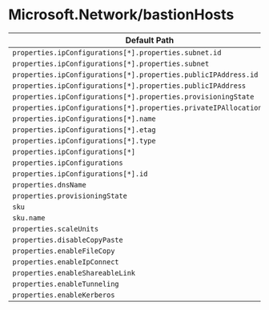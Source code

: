 # Microsoft.Network/bastionHosts

| Default Path | Alias |
|---|---|
| `properties.ipConfigurations[*].properties.subnet.id` | `Microsoft.Network/bastionHosts/ipConfigurations[*].subnet.id` |
| `properties.ipConfigurations[*].properties.subnet` | `Microsoft.Network/bastionHosts/ipConfigurations[*].subnet` |
| `properties.ipConfigurations[*].properties.publicIPAddress.id` | `Microsoft.Network/bastionHosts/ipConfigurations[*].publicIPAddress.id` |
| `properties.ipConfigurations[*].properties.publicIPAddress` | `Microsoft.Network/bastionHosts/ipConfigurations[*].publicIPAddress` |
| `properties.ipConfigurations[*].properties.provisioningState` | `Microsoft.Network/bastionHosts/ipConfigurations[*].provisioningState` |
| `properties.ipConfigurations[*].properties.privateIPAllocationMethod` | `Microsoft.Network/bastionHosts/ipConfigurations[*].privateIPAllocationMethod` |
| `properties.ipConfigurations[*].name` | `Microsoft.Network/bastionHosts/ipConfigurations[*].name` |
| `properties.ipConfigurations[*].etag` | `Microsoft.Network/bastionHosts/ipConfigurations[*].etag` |
| `properties.ipConfigurations[*].type` | `Microsoft.Network/bastionHosts/ipConfigurations[*].type` |
| `properties.ipConfigurations[*]` | `Microsoft.Network/bastionHosts/ipConfigurations[*]` |
| `properties.ipConfigurations` | `Microsoft.Network/bastionHosts/ipConfigurations` |
| `properties.ipConfigurations[*].id` | `Microsoft.Network/bastionHosts/ipConfigurations[*].id` |
| `properties.dnsName` | `Microsoft.Network/bastionHosts/dnsName` |
| `properties.provisioningState` | `Microsoft.Network/bastionHosts/provisioningState` |
| `sku` | `Microsoft.Network/bastionHosts/sku` |
| `sku.name` | `Microsoft.Network/bastionHosts/sku.name` |
| `properties.scaleUnits` | `Microsoft.Network/bastionHosts/scaleUnits` |
| `properties.disableCopyPaste` | `Microsoft.Network/bastionHosts/disableCopyPaste` |
| `properties.enableFileCopy` | `Microsoft.Network/bastionHosts/enableFileCopy` |
| `properties.enableIpConnect` | `Microsoft.Network/bastionHosts/enableIpConnect` |
| `properties.enableShareableLink` | `Microsoft.Network/bastionHosts/enableShareableLink` |
| `properties.enableTunneling` | `Microsoft.Network/bastionHosts/enableTunneling` |
| `properties.enableKerberos` | `Microsoft.Network/bastionHosts/enableKerberos` |

